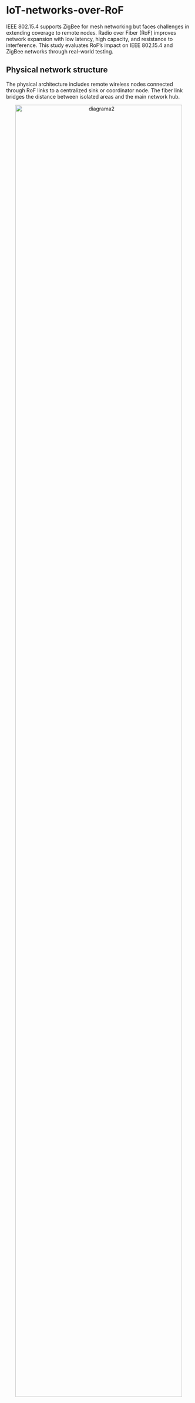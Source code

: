 # IoT-networks-over-RoF
IEEE 802.15.4 supports ZigBee for mesh networking but faces challenges in extending coverage to remote nodes. Radio over Fiber (RoF) improves network expansion with low latency, high capacity, and resistance to interference. This study evaluates RoF’s impact on IEEE 802.15.4 and ZigBee networks through real-world testing.

## Physical network structure
The physical architecture includes remote wireless nodes connected through RoF links to a centralized sink or coordinator node. The fiber link bridges the distance between isolated areas and the main network hub.



<p align="center">
  <img src="https://github.com/user-attachments/assets/2ad06c94-da97-4fd8-adb9-cd71166045ec" alt="diagrama2" width="95%">
</p>


## Logical network diagram
This logic diagram illustrates the data flow and communication roles within the mesh network. RoF extends the wireless reach while maintaining the ZigBee protocol’s logical structure for routing and coordination.

<p align="center">
  <img src="https://github.com/user-attachments/assets/ebc6ac01-c10d-4efd-bb6c-dc65abd300ec" alt="diagrama2" width="95%">
</p>
IP Mini-PC1 = 192.168.5.11/24
IP Mini-PC2 = 192.168.5.12/24
IP Mini-PC3 = 192.168.5.13/24


## Project Structure
```
📂 IoT-RoF-Networks
├── 📄 README.md                → Project overview
├── 📁 firmware/               → IoT node and sink control scripts
├── 📁 scripts/                → Setup, transmission, and sync tools
├── 📁 data/                   → Test results
├── 📁 docs/                   → Protocols, hardware, and architecture
├── requirements.txt          → Python dependencies
└── Makefile                  → Automation commands
